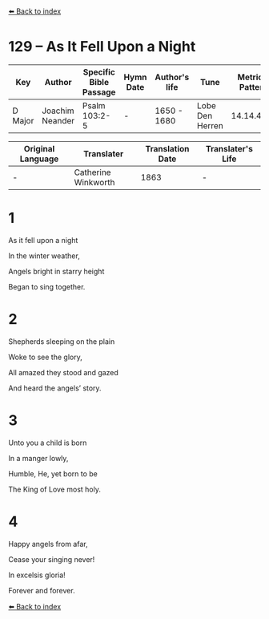 [⬅️ Back to index](../README.md)

# 129 – As It Fell Upon a Night

Key | Author   | Specific Bible Passage     |Hymn Date |Author's life |Tune |Metrical Pattern   |Composer/Source                                                                                        
-- | --------- | ---------------------------|----------|--------------|-----|-------------------|-------------   
D Major  | Joachim Neander      | Psalm 103:2-5 | -  | 1650 - 1680 | Lobe Den Herren | 14.14.4.7.8 | Chorale Book for England, 1863 

Original Language | Translater | Translation Date   | Translater's Life     
----------------- | --------- | --------------------|-------------   
\-  | Catherine Winkworth      | 1863 | -  | 1827 - 1878 



# 1

As it fell upon a night

In the winter weather,

Angels bright in starry height

Began to sing together.



# 2

Shepherds sleeping on the plain

Woke to see the glory,

All amazed they stood and gazed

And heard the angels’ story.



# 3

Unto you a child is born

In a manger lowly,

Humble, He, yet born to be

The King of Love most holy.



# 4

Happy angels from afar,

Cease your singing never!

In excelsis gloria!

Forever and forever.

[⬅️ Back to index](../README.md)
